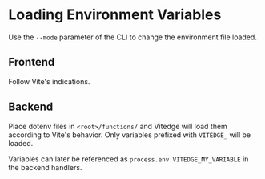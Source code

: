 # Loading Environment Variables

Use the `--mode` parameter of the CLI to change the environment file loaded.

## Frontend

Follow Vite's indications.

## Backend

Place dotenv files in `<root>/functions/` and Vitedge will load them according to Vite's behavior. Only variables prefixed with `VITEDGE_` will be loaded.

Variables can later be referenced as `process.env.VITEDGE_MY_VARIABLE` in the backend handlers.
